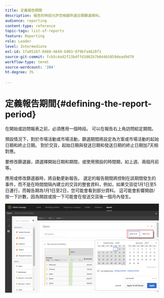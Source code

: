 ```yaml
---
title: 定義報告期間
description: 報告的時段允許您根據所選日期篩選資料。
audience: reporting
content-type: reference
topic-tags: list-of-reports
feature: Reporting
role: Leader
level: Intermediate
exl-id: 1fa05187-0488-4649-b903-079bfa4628f1
source-git-commit: fcb5c4a92f23bdffd1082b7b044b5859dead9d70
workflow-type: tm+mt
source-wordcount: '204'
ht-degree: 3%

---
```


# 定義報告期間{#defining-the-report-period}

在開始或訪問報表之前，必須應用一個時段。 可以在報告右上角訪問給定期間。

預設情況下，對於市場活動或市場活動，篩選期間將設定為方案或市場活動的起始日期和終止日期。 對於交貨，起始日期與發送日期和發送日期的終止日期加7天相對應。

要修改篩選器，請選擇開始日期和期間，或使用預設的時間期，如上週、兩個月前等。

應用或修改篩選器時，將自動更新報告。 選定的報告期間將控制在該期間發生的事件，而不是在時間間隔內建立的交貨的整套資料，例如，如果交貨從1月1日至5日運行，而報告期為1月1日至2日，您可能會看到部分資料。 這可能會影響開啟/按一下計數，因為開啟或按一下可能會在發送交貨後一個月內發生。

![](assets/campaign_reports_5.png)
